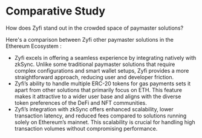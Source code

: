 # Comparative Study

How does Zyfi stand out in the crowded space of paymaster solutions?&#x20;

Here's a  comparison between Zyfi other paymaster solutions in the Ethereum Ecosystem :&#x20;

* Zyfi excels in offering a seamless experience by integrating natively with zkSync. Unlike some traditional paymaster solutions that require complex configurations and smart wallet setups, Zyfi provides a more straightforward approach, reducing user and developer friction.
* Zyfi’s ability to handle multiple ERC-20 tokens for gas payments sets it apart from other solutions that primarily focus on ETH. This feature makes it attractive to a wider user base and aligns with the diverse token preferences of the DeFi and NFT communities.
* Zyfi’s integration with zkSync offers enhanced scalability, lower transaction latency, and reduced fees compared to solutions running solely on Ethereum’s mainnet. This scalability is crucial for handling high transaction volumes without compromising performance.

